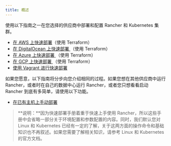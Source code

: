 ```yaml
---
title: 概述
---
```


使用以下指南之一在您选择的供应商中部署和配置 Rancher 和 Kubernetes 集群。

- [在 AWS 上快速部署](/docs/quick-start-guide/deployment/amazon-aws-qs/_index)（使用 Terraform）
- [在 DigitalOcean 上快速部署 ](/docs/quick-start-guide/deployment/digital-ocean-qs/_index)（使用 Terraform）
- [在 Azure 上快速部署 ](/docs/quick-start-guide/deployment/microsoft-azure-qs/_index)（使用 Terraform）
- [在 GCP 上快速部署 ](/docs/quick-start-guide/deployment/google-gcp-qs/_index)（使用 Terraform）
- [使用 Vagrant 进行快速部署](/docs/quick-start-guide/deployment/quickstart-vagrant/_index)

如果您愿意，以下指南将分步向您介绍相同的过程。如果您想在其他供应商中运行 Rancher，或者时在自己的数据中心运行 Rancher，或者您只想看看启动 Rancher 到底有多简单，请使用以下功能。

- [在已有主机上手动部署](/docs/quick-start-guide/deployment/quickstart-manual-setup/_index)

> **说明：**因为快速部署手册着重于快速上手使用 Rancher，所以这些手册中会省略一部分关于环境配置和参数配置的内容。同时，我们默认您对 Linux 和 Kubernetes 已经有一定的了解，关于这两方面的操作命令和基础知识也不再叙述。如果您需要了解相关知识，请参考 Linux 和 Kubernetes 的官方文档。
